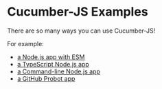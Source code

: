 # Cucumber-JS Examples

There are so many ways you can use Cucumber-JS!

For example:

  * [a Node.js app with ESM](./examples/esm-node)
  * [a TypeScript Node.js app](./examples/typescript-node)
  * [a Command-line Node.js app](./examples/command-line)
  * [a GitHub Probot app](./examples/probot)
